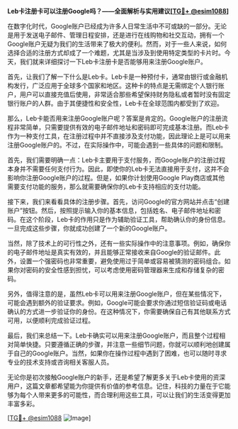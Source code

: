 **Leb卡注册卡可以注册Google吗？——全面解析与实用建议[[TG💪+ @esim1088](https://t.me/s/esim1088)]**

在数字化时代，Google账户已经成为许多人日常生活中不可或缺的一部分。无论是用于发送电子邮件、管理日程安排，还是进行在线购物和社交互动，拥有一个Google账户无疑为我们的生活带来了极大的便利。然而，对于一些人来说，如何选择合适的注册方式却成了一个难题，尤其是当涉及到使用特定类型的卡片时。今天，我们就来详细探讨一下Leb卡注册卡是否能够用来注册Google账户。

首先，让我们了解一下什么是Leb卡。Leb卡是一种预付卡，通常由银行或金融机构发行，广泛应用于全球多个国家和地区。这种卡的特点是无需绑定个人银行账户，用户可以直接充值后使用，非常适合那些希望保持财务隐私或者暂时没有固定银行账户的人群。由于其便捷性和安全性，Leb卡在全球范围内都受到了欢迎。

那么，Leb卡能否用来注册Google账户呢？答案是肯定的。Google账户的注册流程非常简单，只需要提供有效的电子邮件地址和密码即可完成基本注册。而Leb卡作为一种支付工具，在注册过程中并不直接涉及支付功能，因此理论上是可以用来注册Google账户的。不过，在实际操作中，可能会遇到一些具体的问题和限制。

首先，我们需要明确一点：Leb卡主要用于支付服务，而Google账户的注册过程本身并不需要任何支付行为。因此，即使你的Leb卡无法直接用于支付，这并不会影响你注册Google账户的过程。但是，如果你计划使用Google Play商店或其他需要支付功能的服务，那么就需要确保你的Leb卡支持相应的支付功能。

接下来，我们来看看具体的注册步骤。首先，访问Google的官方网站并点击“创建账户”按钮。然后，按照提示输入你的基本信息，包括姓名、电子邮件地址和密码。在这个阶段，Leb卡的作用只是作为辅助验证工具，帮助确认你的身份信息。一旦完成这些步骤，你就成功创建了一个新的Google账户。

当然，除了技术上的可行性之外，还有一些实际操作中的注意事项。例如，确保你的电子邮件地址是真实有效的，并且能够正常接收来自Google的验证邮件。此外，设置一个强密码也非常重要，避免使用过于简单或容易被猜测的密码组合。如果你对密码的安全性感到担忧，可以考虑使用密码管理器来生成和存储复杂的密码。

另外，值得注意的是，虽然Leb卡可以用来注册Google账户，但在某些情况下，可能会遇到额外的验证要求。例如，Google可能会要求你通过短信验证码或电话确认的方式进一步验证你的身份。在这种情况下，你需要确保自己有其他联系方式可用，以便顺利完成验证过程。

最后，我们来总结一下。Leb卡确实可以用来注册Google账户，而且整个过程相对简单快捷。只要遵循正确的步骤，并注意一些细节问题，你就可以顺利地创建属于自己的Google账户。当然，如果你在操作过程中遇到了困难，也可以随时寻求专业的技术支持或咨询相关客服人员。

无论你是初次接触Google账户的新手，还是希望了解更多关于Leb卡使用的资深用户，这篇文章都希望能为你提供有价值的参考信息。记住，科技的力量在于它能够为每个人带来更多的可能性，而合理利用这些工具，可以让我们的生活变得更加丰富多彩。

[[TG💪+ @esim1088](https://t.me/s/esim1088) ![Image](https://i.postimg.cc/4NQfJmqS/Snipaste-2025-05-13-00-14-12.png)]